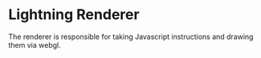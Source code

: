 # Lightning Renderer

The renderer is responsible for taking Javascript instructions and drawing them via webgl.
